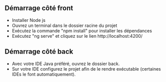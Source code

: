 ## Démarrage côté front
- Installer Node js
- Ouvrez un terminal dans le dossier racine du projet
- Exécutez la commande "npm install" pour installer les dépendances
- Exécutez "ng serve" et cliquez sur le lien http://localhost:4200/
## Démarrage côté back
- Avec votre IDE Java préféré, ouvrez le dossier back.
- Sur votre IDE configurez le projet afin de le rendre exécutable (certaines IDEs le font automatiquement).
